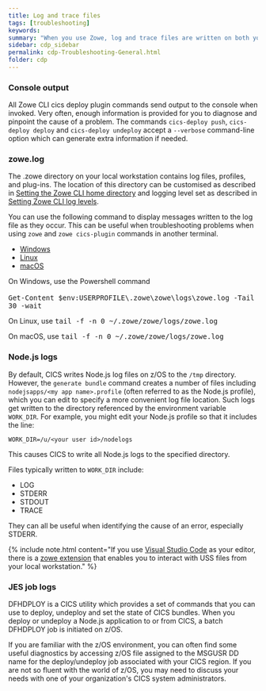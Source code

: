 ```yaml
---
title: Log and trace files
tags: [troubleshooting]
keywords:
summary: "When you use Zowe, log and trace files are written on both your local workstation and the z/OS machine."
sidebar: cdp_sidebar
permalink: cdp-Troubleshooting-General.html
folder: cdp
---
```


### Console output
All Zowe CLI cics deploy plugin commands send output to the console when invoked. Very often, enough information is provided for you to diagnose and pinpoint the cause of a problem. The commands `cics-deploy push`, `cics-deploy deploy` and `cics-deploy undeploy` accept a `--verbose` command-line option which can generate extra information if needed.  

### zowe.log
The .zowe directory on your local workstation contains log files, profiles, and plug-ins. The location of this directory can be customised as described in [ Setting the Zowe CLI home directory](https://zowe.github.io/docs-site/latest/user-guide/cli-configuringcli.html#setting-the-zowe-cli-home-directory) and logging level set as described in [Setting Zowe CLI log levels](https://zowe.github.io/docs-site/latest/user-guide/cli-configuringcli.html#setting-zowe-cli-log-levels).

You can use the following command to display messages written to the log file as they occur. This can be useful when troubleshooting problems when using `zowe` and `zowe cics-plugin` commands in another terminal.
<ul id="profileTabs" class="nav nav-tabs">
    <li class="active"><a href="#windows" data-toggle="tab">Windows</a></li>
    <li><a href="#linux" data-toggle="tab">Linux</a></li>
    <li><a href="#macos" data-toggle="tab">macOS</a></li>
</ul>
  <div class="tab-content">
<div role="tabpanel" class="tab-pane active" id="windows">
<p>On Windows, use the Powershell command 
<br/><br/>
<tt>Get-Content $env:USERPROFILE\.zowe\zowe\logs\zowe.log -Tail 30 -wait</tt></p>
</div>

<div role="tabpanel" class="tab-pane" id="linux">
    <p>On Linux, use <tt>tail -f -n 0 ~/.zowe/zowe/logs/zowe.log</tt></p></div>

<div role="tabpanel" class="tab-pane" id="macos">
    <p>On macOS, use <tt>tail -f -n 0 ~/.zowe/zowe/logs/zowe.log</tt></p>
</div>
</div>

### Node.js logs
By default, CICS writes Node.js log files on z/OS to the `/tmp` directory. However, the `generate bundle` command creates a number of files including `nodejsapps/<my app name>.profile` (often referred to as the Node.js profile), which you can edit to specify a more convenient log file location. Such logs get written to the directory referenced by the environment variable `WORK_DIR`. For example, you might edit your Node.js profile so that it includes the line:

```
WORK_DIR=/u/<your user id>/nodelogs
```
This causes CICS to write all Node.js logs to the specified directory.

Files typically written to `WORK_DIR` include:

* LOG
* STDERR
* STDOUT
* TRACE

They can all be useful when identifying the cause of an error, especially STDERR.

{% include note.html content="If you use [Visual Studio Code](https://code.visualstudio.com/) as your editor, there is a [zowe extension](https://github.com/zowe/vscode-extension-for-zowe) that enables you to interact with USS files from your local workstation." %}

### JES job logs
DFHDPLOY is a CICS utility which provides a set of commands that you can use to deploy, undeploy and set the state of CICS bundles. When you deploy or undeploy a Node.js application to or from CICS, a batch DFHDPLOY job is initiated on z/OS.

If you are familiar with the z/OS environment, you can often find some useful diagnostics by accessing z/OS file assigned to the MSGUSR DD name for the deploy/undeploy job associated with your CICS region. If you are not so fluent with the world of z/OS, you may need to discuss your needs with one of your organization's CICS system administrators.

